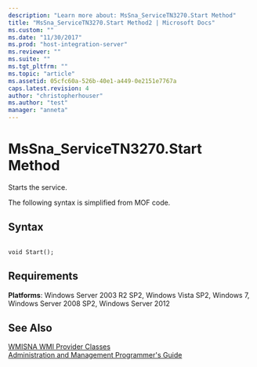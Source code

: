 ```yaml
---
description: "Learn more about: MsSna_ServiceTN3270.Start Method"
title: "MsSna_ServiceTN3270.Start Method2 | Microsoft Docs"
ms.custom: ""
ms.date: "11/30/2017"
ms.prod: "host-integration-server"
ms.reviewer: ""
ms.suite: ""
ms.tgt_pltfrm: ""
ms.topic: "article"
ms.assetid: 05cfc60a-526b-40e1-a449-0e2151e7767a
caps.latest.revision: 4
author: "christopherhouser"
ms.author: "test"
manager: "anneta"
---
```

# MsSna_ServiceTN3270.Start Method
Starts the service.  
  
 The following syntax is simplified from MOF code.  
  
## Syntax  
  
```  
  
void Start();  
```  
  
## Requirements  
 **Platforms**: Windows Server 2003 R2 SP2, Windows Vista SP2, Windows 7, Windows Server 2008 SP2, Windows Server 2012  
  
## See Also  
 [WMISNA WMI Provider Classes](../core/wmisna-wmi-provider-classes2.md)   
 [Administration and Management Programmer's Guide](./administration-and-management-programmer-s-guide2.md)
